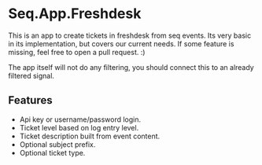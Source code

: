 # Seq.App.Freshdesk
This is an app to create tickets in freshdesk from seq events. Its very basic in its implementation, but covers our current needs. If some feature is missing, feel free to open a pull request. :)

The app itself will not do any filtering, you should connect this to an already filtered signal.

## Features
- Api key or username/password login.
- Ticket level based on log entry level.
- Ticket description built from event content.
- Optional subject prefix.
- Optional ticket type.
